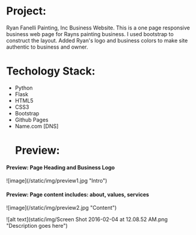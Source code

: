 <h1>Project:</h1>
<p>Ryan Fanelli Painting, Inc Business Website.
This is a one page responsive business web page for Rayns painting business. I used bootstrap to construct the layout. Added Ryan's logo and business colors to make site authentic to business and owner.<p>

<h1>Techology Stack:</h1>
<ul>
<li>Python</li>
<li>Flask</li>
<li>HTML5</li>
<li>CSS3</li>
<li>Bootstrap</li>
<li>Github Pages</li>
<li>Name.com [DNS]</li>
<h1>Preview:</h1>
</ul>

<h4>Preview: Page Heading and Business Logo</h4>
![image](/static/img/preview1.jpg "Intro")

<h4>Preview: Page content includes: about, values, services</h4>
![image](/static/img/preview2.jpg "Content")


![alt text](static/img/Screen Shot 2016-02-04 at 12.08.52 AM.png "Description goes here")
